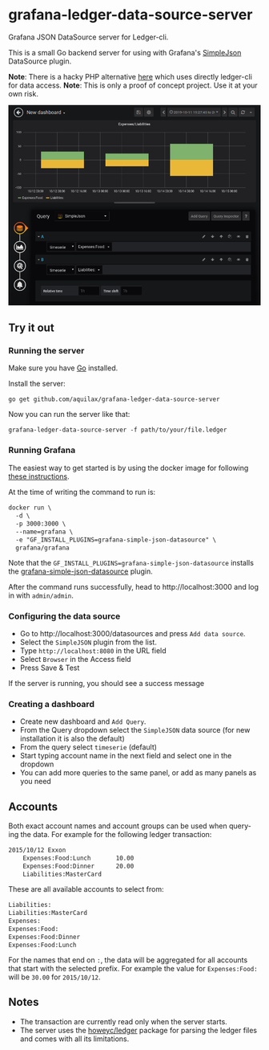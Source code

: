# grafana-ledger-data-source-server

Grafana JSON DataSource server for Ledger-cli.

This is a small Go backend server for using with Grafana's [SimpleJson](https://grafana.com/grafana/plugins/grafana-simple-json-datasource) DataSource plugin.

**Note**: There is a hacky PHP alternative [here](https://github.com/aquilax/grafana-ledger-data-source-php-server) which uses directly ledger-cli for data access.
**Note**: This is only a proof of concept project. Use it at your own risk.

![grafana-ledger-data-source-server](data/screenshot.png)

## Try it out

### Running the server

Make sure you have [Go](https://golang.org/doc/install) installed.

Install the server:

```
go get github.com/aquilax/grafana-ledger-data-source-server
```

Now you can run the server like that:

```
grafana-ledger-data-source-server -f path/to/your/file.ledger
```

### Running Grafana

The easiest way to get started is by using the docker image for following [these instructions](https://grafana.com/docs/installation/docker/).

At the time of writing the command to run is:

```
docker run \
  -d \
  -p 3000:3000 \
  --name=grafana \
  -e "GF_INSTALL_PLUGINS=grafana-simple-json-datasource" \
  grafana/grafana
```

Note that the `GF_INSTALL_PLUGINS=grafana-simple-json-datasource` installs the [grafana-simple-json-datasource](https://github.com/grafana/simple-json-datasource) plugin.

After the command runs successfully, head to http://localhost:3000 and log in with `admin/admin`.


### Configuring the data source

* Go to http://localhost:3000/datasources and press `Add data source`.
* Select the `SimpleJSON` plugin from the list.
* Type `http://localhost:8080` in the URL field
* Select `Browser` in the Access field
* Press Save & Test

If the server is running, you should see a success message


### Creating a dashboard

* Create new dashboard and `Add Query`.
* From the Query dropdown select the `SimpleJSON` data source (for new installation it is also the default)
* From the query select `timeserie` (default)
* Start typing account name in the next field and select one in the dropdown
* You can add more queries to the same panel, or add as many panels as you need

## Accounts

Both exact account names and account groups can be used when query-ing the data. For example for the following ledger transaction:

```
2015/10/12 Exxon
    Expenses:Food:Lunch       10.00
    Expenses:Food:Dinner      20.00
    Liabilities:MasterCard
```

These are all available accounts to select from:

```
Liabilities:
Liabilities:MasterCard
Expenses:
Expenses:Food:
Expenses:Food:Dinner
Expenses:Food:Lunch
```

For the names that end on `:`, the data will be aggregated for all accounts that start with the selected prefix. For example the value for `Expenses:Food:` will be `30.00` for `2015/10/12`.


## Notes
* The transaction are currently read only when the server starts.
* The server uses the [howeyc/ledger](https://github.com/howeyc/ledger) package for parsing the ledger files and comes with all its limitations.
